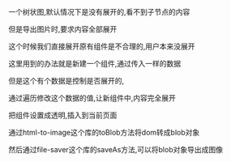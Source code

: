 一个树状图,默认情况下是没有展开的,看不到子节点的内容

但是导出图片时,要求内容全部展开

这个时候我们直接展开原有组件是不合理的,用户本来没展开

这里用到的办法就是新建一个组件,通过传入一样的数据

但是这个有个数据是控制是否展开的,

通过遍历修改这个数据的值,让新组件中,内容完全展开

把组件设置成透明,插入到当前页面

通过html-to-image这个库的toBlob方法将dom转成blob对象

然后通过file-saver这个库的saveAs方法,可以将blob对象导出成图像